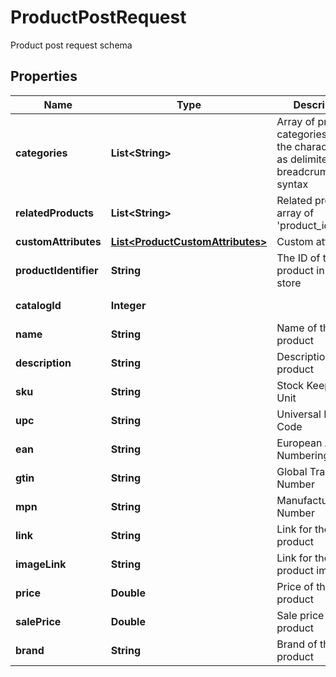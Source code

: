 

# ProductPostRequest

Product post request schema

## Properties

| Name | Type | Description | Notes |
|------------ | ------------- | ------------- | -------------|
|**categories** | **List&lt;String&gt;** | Array of product categories, using the character &#39;&gt;&#39; as delimiter for the breadcrumb                                 syntax |  [optional] |
|**relatedProducts** | **List&lt;String&gt;** | Related products, array of &#39;product_identifier&#39; |  [optional] |
|**customAttributes** | [**List&lt;ProductCustomAttributes&gt;**](ProductCustomAttributes.md) | Custom attributes |  [optional] |
|**productIdentifier** | **String** | The ID of the product in your store |  |
|**catalogId** | **Integer** |  |  [optional] [readonly] |
|**name** | **String** | Name of the product |  |
|**description** | **String** | Description of the product |  [optional] |
|**sku** | **String** | Stock Keeping Unit |  [optional] |
|**upc** | **String** | Universal Product Code |  [optional] |
|**ean** | **String** | European Article Numbering |  [optional] |
|**gtin** | **String** | Global Trade Item Number |  [optional] |
|**mpn** | **String** | Manufacturer Part Number |  [optional] |
|**link** | **String** | Link for the product |  [optional] |
|**imageLink** | **String** | Link for the product image |  [optional] |
|**price** | **Double** | Price of the product |  [optional] |
|**salePrice** | **Double** | Sale price of the product |  [optional] |
|**brand** | **String** | Brand of the product |  [optional] |



